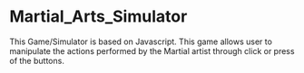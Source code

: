 # Martial_Arts_Simulator
This Game/Simulator is based on Javascript. This game allows user to manipulate the actions performed by the Martial artist through click or press of the buttons.
